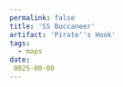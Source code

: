 ```yaml
---
permalink: false
title: 'SS Buccaneer'
artifact: 'Pirate''s Hook'
tags:
  - maps
date:
 0025-00-00
---
```

